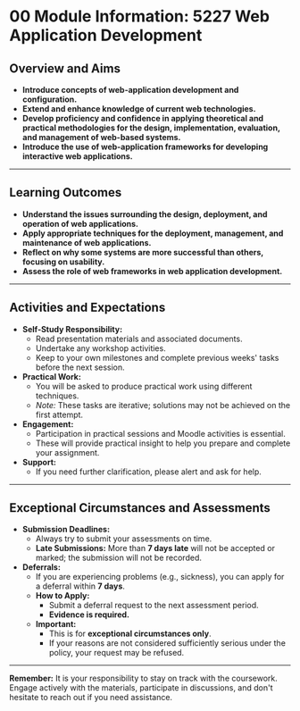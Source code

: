 # 00 Module Information: 5227 Web Application Development

## Overview and Aims

- **Introduce concepts of web-application development and configuration.**
- **Extend and enhance knowledge of current web technologies.**
- **Develop proficiency and confidence in applying theoretical and practical methodologies for the design, implementation, evaluation, and management of web-based systems.**
- **Introduce the use of web-application frameworks for developing interactive web applications.**

---

## Learning Outcomes

- **Understand the issues surrounding the design, deployment, and operation of web applications.**
- **Apply appropriate techniques for the deployment, management, and maintenance of web applications.**
- **Reflect on why some systems are more successful than others, focusing on usability.**
- **Assess the role of web frameworks in web application development.**

---

## Activities and Expectations

- **Self-Study Responsibility:**
   - Read presentation materials and associated documents.
   - Undertake any workshop activities.
   - Keep to your own milestones and complete previous weeks' tasks before the next session.
- **Practical Work:**
   - You will be asked to produce practical work using different techniques.
   - *Note:* These tasks are iterative; solutions may not be achieved on the first attempt.
- **Engagement:**
   - Participation in practical sessions and Moodle activities is essential.
   - These will provide practical insight to help you prepare and complete your assignment.
- **Support:**
   - If you need further clarification, please alert and ask for help.

---

## Exceptional Circumstances and Assessments

- **Submission Deadlines:**
   - Always try to submit your assessments on time.
   - **Late Submissions:** More than **7 days late** will not be accepted or marked; the submission will not be recorded.
- **Deferrals:**
   - If you are experiencing problems (e.g., sickness), you can apply for a deferral within **7 days**.
   - **How to Apply:**
      - Submit a deferral request to the next assessment period.
      - **Evidence is required.**
   - **Important:**
      - This is for **exceptional circumstances only**.
      - If your reasons are not considered sufficiently serious under the policy, your request may be refused.

---

**Remember:** It is your responsibility to stay on track with the coursework. Engage actively with the materials, participate in discussions, and don't hesitate to reach out if you need assistance.

